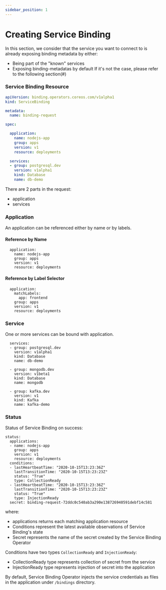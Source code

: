 ```yaml
---
sidebar_position: 1
---
```


# Creating Service Binding

In this section, we consider that the service you want to connect to is already exposing binding metadata by either:
- Being part of the "known" services
- Exposing binding-metadatas by default
If it's not the case, please refer to the following section(#)


### Service Binding Resource

```yaml
apiVersion: binding.operators.coreos.com/v1alpha1
kind: ServiceBinding

metadata:
  name: binding-request 

spec:

  application:
    name: nodejs-app
    group: apps
    version: v1
    resource: deployments

  services:
  - group: postgresql.dev
    version: v1alpha1
    kind: Database
    name: db-demo
```

There are 2 parts in the request:
- application
- services

### Application

An application can be referenced either by name or by labels.

#### Reference by Name

```
  application:
    name: nodejs-app
    group: apps
    version: v1
    resource: deployments
```

#### Reference by Label Selector

```
  application:
    matchLabels:
      app: frontend
    group: apps
    version: v1
    resource: deployments
```

### Service

One or more services can be bound with application.

```
  services:
  - group: postgresql.dev
    version: v1alpha1
    kind: Database
    name: db-demo

  - group: mongodb.dev
    version: v1beta1
    kind: Database
    name: mongodb

  - group: kafka.dev
    version: v1
    kind: Kafka
    name: kafka-demo
```

### Status

Status of Service Binding on success:

```
status:
  applications:
  - name: nodejs-app
    group: apps
    version: v1
    resource: deployments
  conditions:
  - lastHeartbeatTime: "2020-10-15T13:23:36Z"
    lastTransitionTime: "2020-10-15T13:23:23Z"
    status: "True"
    type: CollectionReady
  - lastHeartbeatTime: "2020-10-15T13:23:36Z"
    lastTransitionTime: "2020-10-15T13:23:23Z"
    status: "True"
    type: InjectionReady
  secret: binding-request-72ddc0c540ab3a290e138726940591debf14c581
```
where:
- applications returns each matching application resource
- Conditions represent the latest available observations of Service Binding's state
- Secret represents the name of the secret created by the Service Binding Operator

Conditions have two types `CollectionReady` and `InjectionReady`:
- CollectionReady type represents collection of secret from the service
- InjectionReady type represents injection of secret into the application

By default, Service Binding Operator injects the service credentials as files in the application under `/bindings` directory.